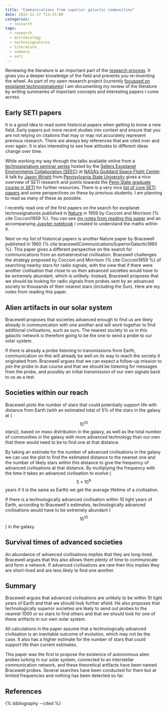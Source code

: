 ```yaml
---
title: "Communications from superior galactic communities"
date: 2022-12-27 T14:25:00
categories:
  - research
tags:
  - research
  - astrobiology
  - technosignatures
  - literature
  - summary
  - seti
---
```

Reviewing the literature is an important part of the [research process][my-research-process]. It gives you a deeper knowledge of the field and prevents you re-inventing the wheel. As part of my open research project (currently [focussed on exoplanet technosignatures][why-technosignatures]) I am documenting my review of the literature by writing summaries of important concepts and interesting papers I come across.

## Early SETI papers
It is a good idea to read some historical papers when getting to know a new field. Early papers put more recent studies into context and ensure that you are not relying on citations that may or may not accurately represent previous research. There are always key references that are cited over and over again. It is also interesting to see how attitudes to different ideas change over time.

While working my way through the talks available online from a [technosignature seminar series][technosignatures-seminars] hosted by the [Sellers Exoplanet Environments Collaboration (SEEC)][seec] at [NASA’s Goddard Space Flight Center][gsfc]. A talk by [Jason Wright][jason-wright] from [Pennsylvania State University][penn-state] gives a nice overview of SETI research and points towards the [Penn State graduate course in SETI][penn-seti-course] for further resources. There is a very nice [list of core SETI papers][penn-seti-papers] and some perspectives on these by previous students. I am planning to read as many of these as possible.

I recently read one of the first papers on the search for exoplanet technosignatures published in [Nature][nature] in 1959 by Cocconi and Morrison {% cite Cocconi1959 %}. You can see [my notes from reading this paper][cocconi-morrison] and an accompanying [Jupyter notebook][jupyter-cocconi-morrison] I created to understand the maths within it. 

Next on my list of historical papers is another Nature paper by Bracewell published in 1960 {% cite  bracewellCommunicationsSuperiorGalactic1960  %}. This paper gives a different perspective on the search for communications from an extraterrestrial civilisation. Bracewell challenges the strategy proposed by Cocconi and Morrison {% cite Cocconi1959 %} of searching nearby stars for radio signals, with the view that if there were another civilisation that close to us then advanced societies would have to be extremely abundant, which is unlikely. Instead, Bracewell proposes that we should be looking for radio signals from probes sent by an advanced society to thousands of their nearest stars (including the Sun). Here are my notes from reading this paper. 

## Alien artifacts in our solar system
Bracewell proposes that societies advanced enough to find us are likely already in communication with one another and will work together to find additional civilisations, such as ours. The nearest society to us in this galactic network is therefore going to be the one to send a probe to our solar system. 

If there is already a probe listening to transmissions from Earth, communication on this will already be well on its way to reach the society it originated from. Bracewell argues that we can expect a follow-up mission to join the probe in due course and that we should be listening for messages from the probe, and possibly an initial transmission of our own signals back to us as a test.

## Societies within our reach
Bracewell plots the number of stars that could potentially support life with distance from Earth (with an estimated total of 5% of the stars in the galaxy at ($$10^{10}$$ stars)), based on mass distribution in the galaxy, as well as the total number of communities in the galaxy with more advanced technology than our own that there would need to be to find one at that distance. 

By taking an estimate for the number of advanced civilisations in the galaxy we can use the plot to find the estimated distance to the nearest one and the number of likely stars within this distance to give the frequency of advanced civilisations at that distance. By multiplying the frequency with the time it takes an advanced civilisation to evolve ($$5 \times 10^9$$ years if it is the same as Earth) we get the average lifetime of a civilisation.

If there is a technologically advanced civilisation within 10 light years of Earth, according to Bracewell's estimates, technologically advanced civilisations would have to be extremely abundant ($$10^{10}$$) in the galaxy.

## Survival times of advanced societies
An abundance of advanced civilisations implies that they are long-lived. Bracewell argues that this also allows them plenty of time to communicate and form a network. If advanced civilisations are rare then this implies they are short-lived and are less likely to find one another. 

## Summary
Bracewell argues that advanced civilisations are unlikely to be within 10 light years of Earth and that we should look further afield. He also proposes that technologically superior societies are likely to send out probes to the nearest 1000 or so stars to find others and that we should look for one of these artifacts in our own solar system. 

All calculations in the paper assume that a technologically advanced civilisation is an inevitable outcome of evolution, which may not be the case. It also has a higher estimate for the number of stars that could support life than current estimates. 

This paper was the first to propose the existence of autonomous alien probes lurking in our solar system, connected to an interstellar communication network, and these theoretical artifacts have been named Bracewell probes. Several searches have been conducted for them but at limited frequencies and nothing has been detected so far.  

## References

{% bibliography --cited %}

[bracewell]: https://www.nature.com/articles/186670a0
[cocconi-morrison]: https://open-research.gemmadanks.com/research/search-for-interstellar-communications/
[gsfc]: https://www.nasa.gov/goddard
[jason-wright]: https://sites.psu.edu/astrowright/jason-t-wright-assistant-professor-of-astronomy-and-astrophysics/
[jupyter-cocconi-morrison]: https://github.com/gemmadanks/technosignatures/blob/main/radio-seti/interstellar-communications/interstellar-communications.ipynb
[my-research-process]: https://open-research.gemmadanks.com/planning/my-research-process/
[nature]: https://www.nature.com/
[penn-seti-course]: https://sites.psu.edu/seticourse/ 
[penn-seti-papers]: https://sites.psu.edu/seticourse/the-papers/
[penn-state]: https://www.psu.edu/
[seec]: https://seec.gsfc.nasa.gov/about.html
[technosignatures]: https://open-research.gemmadanks.com/notes/technosignatures/
[technosignatures-seminars]: https://seec.gsfc.nasa.gov/Events/technosignatureSeminars.html
[why-technosignatures]: https://open-research.gemmadanks.com/planning/my-next-research-topic-technosignatures/

<script src="https://polyfill.io/v3/polyfill.min.js?features=es6"></script>
<script id="MathJax-script" async src="https://cdn.jsdelivr.net/npm/mathjax@3/es5/tex-mml-chtml.js"></script>